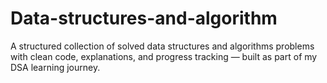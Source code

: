 # Data-structures-and-algorithm
A structured collection of solved data structures and algorithms problems with clean code, explanations, and progress tracking — built as part of my DSA learning journey.
